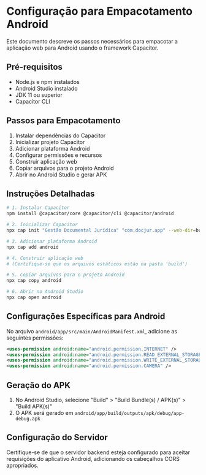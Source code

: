 # Configuração para Empacotamento Android

Este documento descreve os passos necessários para empacotar a aplicação web para Android usando o framework Capacitor.

## Pré-requisitos

- Node.js e npm instalados
- Android Studio instalado
- JDK 11 ou superior
- Capacitor CLI

## Passos para Empacotamento

1. Instalar dependências do Capacitor
2. Inicializar projeto Capacitor
3. Adicionar plataforma Android
4. Configurar permissões e recursos
5. Construir aplicação web
6. Copiar arquivos para o projeto Android
7. Abrir no Android Studio e gerar APK

## Instruções Detalhadas

```bash
# 1. Instalar Capacitor
npm install @capacitor/core @capacitor/cli @capacitor/android

# 2. Inicializar Capacitor
npx cap init "Gestão Documental Jurídica" "com.docjur.app" --web-dir=build

# 3. Adicionar plataforma Android
npx cap add android

# 4. Construir aplicação web
# (Certifique-se que os arquivos estáticos estão na pasta 'build')

# 5. Copiar arquivos para o projeto Android
npx cap copy android

# 6. Abrir no Android Studio
npx cap open android
```

## Configurações Específicas para Android

No arquivo `android/app/src/main/AndroidManifest.xml`, adicione as seguintes permissões:

```xml
<uses-permission android:name="android.permission.INTERNET" />
<uses-permission android:name="android.permission.READ_EXTERNAL_STORAGE" />
<uses-permission android:name="android.permission.WRITE_EXTERNAL_STORAGE" />
<uses-permission android:name="android.permission.CAMERA" />
```

## Geração do APK

1. No Android Studio, selecione "Build" > "Build Bundle(s) / APK(s)" > "Build APK(s)"
2. O APK será gerado em `android/app/build/outputs/apk/debug/app-debug.apk`

## Configuração do Servidor

Certifique-se de que o servidor backend esteja configurado para aceitar requisições do aplicativo Android, adicionando os cabeçalhos CORS apropriados.
